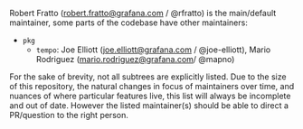 Robert Fratto (<robert.fratto@grafana.com> / @rfratto) is the main/default maintainer, some parts of the codebase have other maintainers:

* `pkg`
  * `tempo`: Joe Elliott (<joe.elliott@grafana.com> / @joe-elliott), Mario Rodriguez (<mario.rodriguez@grafana.com>/ @mapno)

For the sake of brevity, not all subtrees are explicitly listed. Due to the
size of this repository, the natural changes in focus of maintainers over time,
and nuances of where particular features live, this list will always be
incomplete and out of date. However the listed maintainer(s) should be able to
direct a PR/question to the right person.
